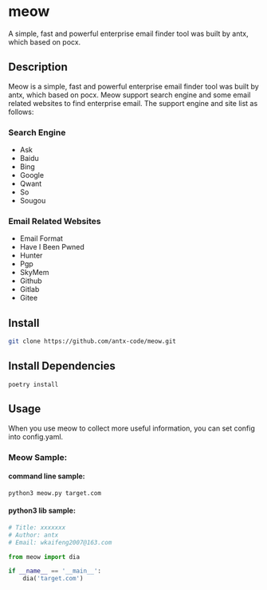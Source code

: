# meow
A simple, fast and powerful enterprise email finder tool was built by antx, which based on pocx.

## Description
Meow is a simple, fast and powerful enterprise email finder tool was built by antx, which based on pocx. Meow support search engine and some 
email related websites to find enterprise email. The support engine and site list as follows:

### Search Engine
- Ask
- Baidu
- Bing
- Google
- Qwant
- So
- Sougou

### Email Related Websites
- Email Format
- Have I Been Pwned
- Hunter
- Pgp
- SkyMem
- Github
- Gitlab
- Gitee

## Install

```bash
git clone https://github.com/antx-code/meow.git
```
## Install Dependencies
```shell
poetry install
```

## Usage
When you use meow to collect more useful information, you can set config into config.yaml.

### Meow Sample:

#### command line sample:

```shell
python3 meow.py target.com
```

#### python3 lib sample:

```python
# Title: xxxxxxx
# Author: antx
# Email: wkaifeng2007@163.com

from meow import dia

if __name__ == '__main__':
    dia('target.com')
```